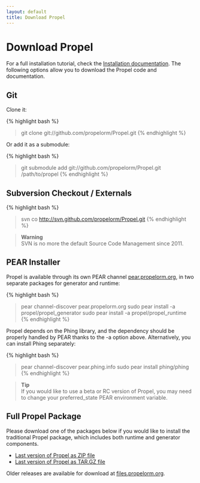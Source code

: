 ```yaml
---
layout: default
title: Download Propel
---
```


# Download Propel #

For a full installation tutorial, check the [Installation documentation](documentation/01-installation). The following options allow you to download the Propel code and documentation.

## Git ##

Clone it:

{% highlight bash %}
> git clone git://github.com/propelorm/Propel.git
{% endhighlight %}

Or add it as a submodule:

{% highlight bash %}
> git submodule add git://github.com/propelorm/Propel.git /path/to/propel
{% endhighlight %}

## Subversion Checkout / Externals ##

{% highlight bash %}
> svn co http://svn.github.com/propelorm/Propel.git
{% endhighlight %}

>**Warning**<br />SVN is no more the default Source Code Management since 2011.

## PEAR Installer ##

Propel is available through its own PEAR channel [pear.propelorm.org](pear.propelorm.org), in two separate packages for generator and runtime:

{% highlight bash %}
> pear channel-discover pear.propelorm.org
> sudo pear install -a propel/propel_generator
> sudo pear install -a propel/propel_runtime
{% endhighlight %}

Propel depends on the Phing library, and the dependency should be properly handled by PEAR thanks to the -a option above. Alternatively, you can install Phing separately:

{% highlight bash %}
> pear channel-discover pear.phing.info
> sudo pear install phing/phing
{% endhighlight %}

>**Tip**<br />If you would like to use a beta or RC version of Propel, you may need to change your preferred_state PEAR environment variable.

## Full Propel Package ##

Please download one of the packages below if you would like to install the traditional Propel package, which includes both runtime and generator components.

* [Last version of Propel as ZIP file](https://github.com/propelorm/Propel/zipball/master)
* [Last version of Propel as TAR.GZ file](https://github.com/propelorm/Propel/tarball/master)

Older releases are available for download at  [files.propelorm.org](http://files.propelorm.org).

